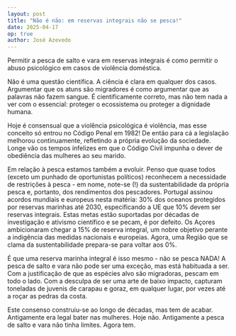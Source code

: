 ```yaml
---
layout: post
title: "Não é não: em reservas integrais não se pesca!"
date: 2025-04-17
op: true
author: José Azevedo
---
```



Permitir a pesca de salto e vara em reservas integrais é como permitir o abuso psicológico em casos de violência doméstica.

Não é uma questão científica. A ciência é clara em qualquer dos casos. Argumentar que os atuns são migradores é como argumentar que as palavras não fazem sangue. É cientificamente correto, mas não tem nada a ver com o essencial: proteger o ecossistema ou proteger a dignidade humana.

Hoje é consensual que a violência psicológica é violência, mas esse conceito só entrou no Código Penal em 1982! De então para cá a legislação melhorou continuamente, refletindo a própria evolução da sociedade. Longe vão os tempos infelizes em que o Código Civil impunha o dever de obediência das mulheres ao seu marido.

Em relação à pesca estamos também a evoluir. Penso que quase todos (exceto um punhado de oportunistas políticos) reconhecem a necessidade de restrições à pesca - em nome, note-se (!) da sustentabilidade da própria pesca e, portanto, dos rendimentos dos pescadores. Portugal assinou acordos mundiais e europeus nesta matéria: 30% dos oceanos protegidos por reservas marinhas até 2030, especificando a UE que 10% devem ser reservas integrais. Estas metas estão suportadas por décadas de investigação e ativismo científico e se pecam, é por defeito. Os Açores ambicionaram chegar a 15% de reserva integral, um nobre objetivo perante a indigência das medidas nacionais e europeias. Agora, uma Região que se clama da sustentabilidade prepara-se para voltar aos 0%.

É que uma reserva marinha integral é isso mesmo - não se pesca NADA! A pesca de salto e vara não pode ser uma exceção, mas está habituada a ser. Com a justificação de que as espécies alvo são migradoras, pescam em todo o lado. Com a desculpa de ser uma arte de baixo impacto, capturam toneladas de juvenis de carapau e goraz, em qualquer lugar, por vezes até a roçar as pedras da costa.

Este consenso construiu-se ao longo de décadas, mas tem de acabar. Antigamente era legal bater nas mulheres. Hoje não. Antigamente a pesca de salto e vara não tinha limites. Agora tem.
